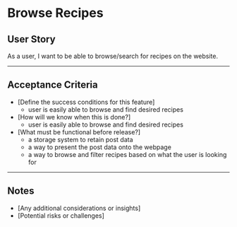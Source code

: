 # Browse Recipes

## **User Story**
As a user, I want to be able to browse/search for recipes on the website.

---

## **Acceptance Criteria**
- [Define the success conditions for this feature]
    - user is easily able to browse and find desired recipes
- [How will we know when this is done?]
    - user is easily able to browse and find desired recipes
- [What must be functional before release?]
    - a storage system to retain post data
    - a way to present the post data onto the webpage
    - a way to browse and filter recipes based on what the user is looking for

---

## **Notes**
- [Any additional considerations or insights]
- [Potential risks or challenges]
